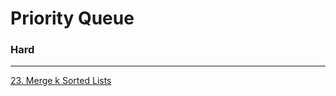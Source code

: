 # Priority Queue

### Hard
---
[23. Merge k Sorted Lists](../solutions/0023-Merge%20k%20Sorted%20Lists.md)</br>
